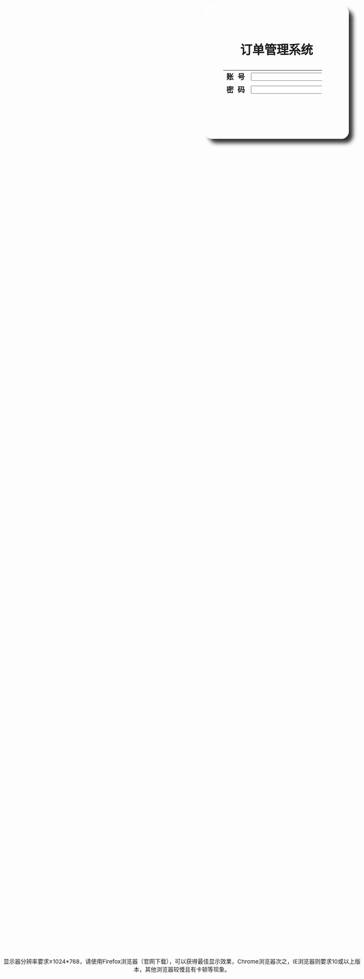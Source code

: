 
<!DOCTYPE html>
<html>
<head>
    <meta http-equiv="Content-Type" content="text/html; charset=utf-8" />
    <title>商铺订单管理网站</title>
	<script type="text/javascript" src="/javascripts/jquery.1.12.4.min.js"></script>
    <style>
        *all{
            margin: 0;
            padding: 0;
        }
        div.inner,table{
            position:absolute;
        }
		body{
			background-image:url(./timg.jpg);
			background-size:100%;
		}
        .outer{
            height: 100%;    
        }
        .inner{
			border: 5px solid rgba(255,255,255,1);
		    border-radius: 20px;
		    width: 370px;
		    height: 340px;
		    top: 40%;
		    left: 76%;
		    transform: translate(-50%,-50%);
			box-shadow:11px 11px 11px rgba(50,50,50,1);	///边框阴影
        }
        .table{
            top: 7%;
		    left: 12%;
			//border: solid;
			width: 260px;
			height: 190px;
			border-spacing:7px;
		}
        .under{
            position: fixed; 
            left: 0px; 
            bottom: 30px; 
            width: 100%; 
            text-align:center;
            font-size: 15px;
        }
		.Time{
			top: 65%;
			left: 62%;
            position: fixed; 
			width: 400px;
			text-align:right;
		}
		.TEXT{
			height:72%;
			width: 200px;
		}
		a {text-decoration: none}	//去超链接下划线
    </style>
</head>
<body>
	<div class="outer">
		<div class="inner">
			<table class="table">
				<caption> <h1>订单管理系统</h1> </caption>
				<tr height="30px">
					<td><big><b>账&nbsp;&nbsp;号</b></big></td>
					<td><input type="text" name="username" id="username"class="TEXT"/> </td>
				</tr>
				<tr height="30px">
					<td><big><b>密&nbsp;&nbsp;码</b></big></td>
					<td><input class="TEXT"type="password" name="password" id="password"/> </td>
				</tr>
				<tr height="30px">
					<td colspan="2" align="right">
						<input class="TEXT"type='button' onclick = 'check()' value="            登陆系统              "/>
					</td>
				</tr>
				<tr height="20px"><td colspan="2" style="text-align:right;font-size:small"><a href = "">联系我们</a> | <a href = "">帮助中心</a> | <a href = "">其他</a></td></tr>
			 </table>
		</div>
		<div class="under"><span>显示器分辨率要求≥1024*768，请使用Firefox浏览器（<a href="http://www.firefox.com.cn/" target="_blank">官网下载</a>），可以获得最佳显示效果，Chrome浏览器次之，IE浏览器则要求10或以上版本，其他浏览器较慢且有卡顿等现象。</span></div>
	</div>
</body>
</html>
